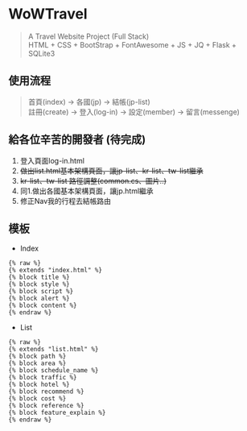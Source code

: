 # WoWTravel
>A Travel Website Project (Full Stack)<br>
>HTML + CSS + BootStrap + FontAwesome + JS + JQ + Flask + SQLite3

## 使用流程
>首頁(index) -> 各國(jp) -> 結帳(jp-list)<br>
>註冊(create) -> 登入(log-in) -> 設定(member) -> 留言(messenge)

## 給各位辛苦的開發者 (待完成)
1. 登入頁面log-in.html<br>
2. <s>做出list.html基本架構頁面，讓jp-list、kr-list、tw-list繼承</s><br>
3. <s>kr-list、tw-list 路徑調整(common.cs、圖片..)</s><br>
4. 同1.做出各國基本架構頁面，讓jp.html繼承<br>
5. 修正Nav我的行程去結帳路由<br>

## 模板
- Index
```jinja
{% raw %}
{% extends "index.html" %}
{% block title %}
{% block style %}
{% block script %}
{% block alert %}
{% block content %}
{% endraw %}
```
- List
```jinja
{% raw %}
{% extends "list.html" %}
{% block path %}
{% block area %}
{% block schedule_name %}
{% block traffic %}
{% block hotel %}
{% block recommend %}
{% block cost %}
{% block reference %}
{% block feature_explain %}
{% endraw %}
```
